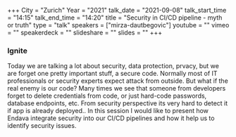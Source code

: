 +++
City = "Zurich"
Year = "2021"
talk_date = "2021-09-08"
talk_start_time = "14:15"
talk_end_time = "14:20"
title = "Security in CI/CD pipeline - myth or truth"
type = "talk"
speakers = ["mirza-dautbegovic"]
youtube = ""
vimeo = ""
speakerdeck = ""
slideshare = ""
slides = ""
+++

### Ignite

Today we are talking a lot about security, data protection, prvacy, but we are forget one pretty important stuff, a secure code. Normally most of IT professionals or security experts expect attack from outside. But what if the real enemy is our code? Many times we see that someone from developers forget to delete credentials from code, or just hard-code passwords, database endpoints, etc. From security perspective its very hard to detect it if app is already deployed.. In this session I would like to present how Endava integrate security into our CI/CD pipelines and how it help us to identify security issues.